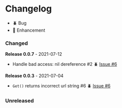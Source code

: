 # Changelog 

- 🪲 Bug
- 🎈 Enhancement

### Changed

**Release 0.0.7** - 2021-07-12
- Handle bad access: nil dereference #2 🪲 [Issue #6](https://github.com/joegasewicz/entity-file-uploader/issues/6)


**Release 0.0.3** - 2021-07-04
- `Get()` returns incorrect url string #6 🪲 [Issue #6](https://github.com/joegasewicz/entity-file-uploader/issues/6)


### Unreleased